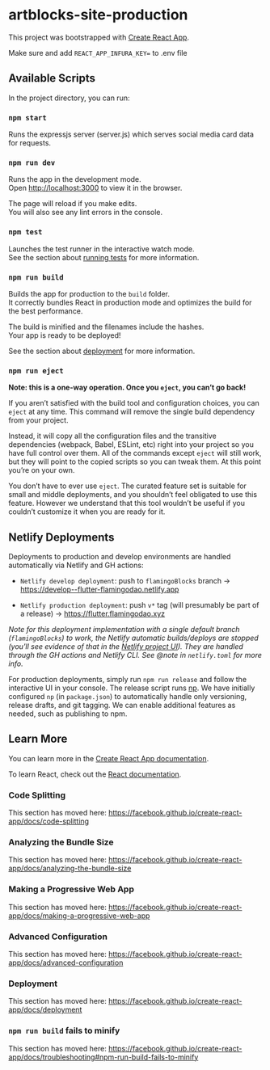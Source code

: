 # artblocks-site-production

This project was bootstrapped with [Create React App](https://github.com/facebook/create-react-app).

Make sure and add `REACT_APP_INFURA_KEY=` to .env file

## Available Scripts

In the project directory, you can run:

### `npm start`

Runs the expressjs server (server.js) which serves social media card data for requests.

### `npm run dev`

Runs the app in the development mode.<br />
Open [http://localhost:3000](http://localhost:3000) to view it in the browser.

The page will reload if you make edits.<br />
You will also see any lint errors in the console.

### `npm test`

Launches the test runner in the interactive watch mode.<br />
See the section about [running tests](https://facebook.github.io/create-react-app/docs/running-tests) for more information.

### `npm run build`

Builds the app for production to the `build` folder.<br />
It correctly bundles React in production mode and optimizes the build for the best performance.

The build is minified and the filenames include the hashes.<br />
Your app is ready to be deployed!

See the section about [deployment](https://facebook.github.io/create-react-app/docs/deployment) for more information.

### `npm run eject`

**Note: this is a one-way operation. Once you `eject`, you can’t go back!**

If you aren’t satisfied with the build tool and configuration choices, you can `eject` at any time. This command will remove the single build dependency from your project.

Instead, it will copy all the configuration files and the transitive dependencies (webpack, Babel, ESLint, etc) right into your project so you have full control over them. All of the commands except `eject` will still work, but they will point to the copied scripts so you can tweak them. At this point you’re on your own.

You don’t have to ever use `eject`. The curated feature set is suitable for small and middle deployments, and you shouldn’t feel obligated to use this feature. However we understand that this tool wouldn’t be useful if you couldn’t customize it when you are ready for it.

## Netlify Deployments

Deployments to production and develop environments are handled automatically via Netlify and GH actions:

- `Netlify develop deployment`: push to `flamingoBlocks` branch -> https://develop--flutter-flamingodao.netlify.app

- `Netlify production deployment`: push `v*` tag (will presumably be part of a release) -> https://flutter.flamingodao.xyz

_Note for this deployment implementation with a single default branch (`flamingoBlocks`) to work, the Netlify automatic builds/deploys are stopped (you'll see evidence of that in the [Netlify project UI](https://app.netlify.com/sites/flutter-flamingodao/overview)). They are handled through the GH actions and Netlify CLI. See @note in `netlify.toml` for more info._

For production deployments, simply run `npm run release` and follow the interactive UI in your console. The release script runs [np](https://github.com/sindresorhus/np). We have initially configured `np` (in `package.json`) to automatically handle only versioning, release drafts, and git tagging. We can enable additional features as needed, such as publishing to npm.

## Learn More

You can learn more in the [Create React App documentation](https://facebook.github.io/create-react-app/docs/getting-started).

To learn React, check out the [React documentation](https://reactjs.org/).

### Code Splitting

This section has moved here: https://facebook.github.io/create-react-app/docs/code-splitting

### Analyzing the Bundle Size

This section has moved here: https://facebook.github.io/create-react-app/docs/analyzing-the-bundle-size

### Making a Progressive Web App

This section has moved here: https://facebook.github.io/create-react-app/docs/making-a-progressive-web-app

### Advanced Configuration

This section has moved here: https://facebook.github.io/create-react-app/docs/advanced-configuration

### Deployment

This section has moved here: https://facebook.github.io/create-react-app/docs/deployment

### `npm run build` fails to minify

This section has moved here: https://facebook.github.io/create-react-app/docs/troubleshooting#npm-run-build-fails-to-minify

